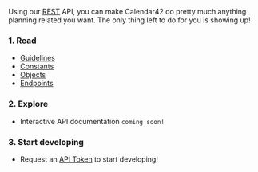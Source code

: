 Using our [REST](http://en.wikipedia.org/wiki/Representational_state_transfer) API, you can make Calendar42 do pretty much anything planning related you want. The only thing left to do for you is showing up!

### 1. Read

* [Guidelines](/rest-api/guidelines/)
* [Constants](/rest-api/constants/)
* [Objects](/rest-api/objects/)
* [Endpoints](/rest-api/endpoints/)

### 2. Explore

* Interactive API documentation `coming soon!`

### 3. Start developing

* Request an [API Token](/rest-api/api-tokens/) to start developing!